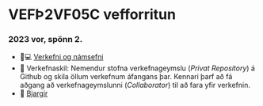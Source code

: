 # VEFÞ2VF05C vefforritun

### 2023 vor, spönn 2.

* 🧙💻 [Verkefni og námsefni](https://github.com/vefthroun/namsefni-s2/)
* 🌈 Verkefnaskil: Nemendur stofna verkefnageymslu (_Privat Repository_) á Github og skila öllum verkefnum áfangans þar. Kennari þarf að fá aðgang að verkefnageymslunni (_Collaborator_) til að fara yfir verkefnin.
* 👋 [Bjargir](https://github.com/vefumsjon/Namsefni-s2/wiki)


